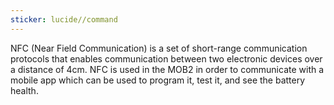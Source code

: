 ```yaml
---
sticker: lucide//command
---
```

NFC (Near Field Communication) is a set of short-range communication protocols that enables communication between two electronic devices over a distance of 4cm. NFC is used in the MOB2 in order to communicate with a mobile app which can be used to program it, test it, and see the battery health.